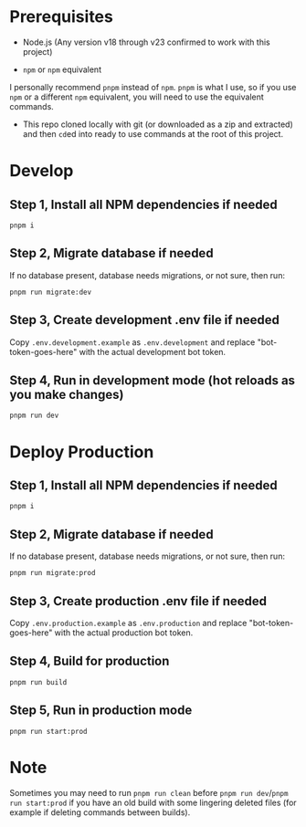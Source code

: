 # Prerequisites
- Node.js (Any version v18 through v23 confirmed to work with this project)

- `npm` or `npm` equivalent

I personally recommend `pnpm` instead of `npm`. `pnpm` is what I use, so if you use `npm` or a different `npm` equivalent, you will need to use the equivalent commands.

- This repo cloned locally with git (or downloaded as a zip and extracted) and then `cd`ed into ready to use commands at the root of this project.
# Develop

## Step 1, Install all NPM dependencies if needed
```
pnpm i
```

## Step 2, Migrate database if needed
If no database present, database needs migrations, or not sure, then run:
```
pnpm run migrate:dev
```

## Step 3, Create development .env file if needed
Copy `.env.development.example` as `.env.development` and replace "bot-token-goes-here" with the actual development bot token.

## Step 4, Run in development mode (hot reloads as you make changes)
```
pnpm run dev
```


# Deploy Production

## Step 1, Install all NPM dependencies if needed
```
pnpm i
```

## Step 2, Migrate database if needed
If no database present, database needs migrations, or not sure, then run:
```
pnpm run migrate:prod
```

## Step 3, Create production .env file if needed
Copy `.env.production.example` as `.env.production` and replace "bot-token-goes-here" with the actual production bot token.

## Step 4, Build for production
```
pnpm run build
```

## Step 5, Run in production mode
```
pnpm run start:prod
```

# Note
Sometimes you may need to run `pnpm run clean` before `pnpm run dev`/`pnpm run start:prod` if you have an old build with some lingering deleted files (for example if deleting commands between builds).